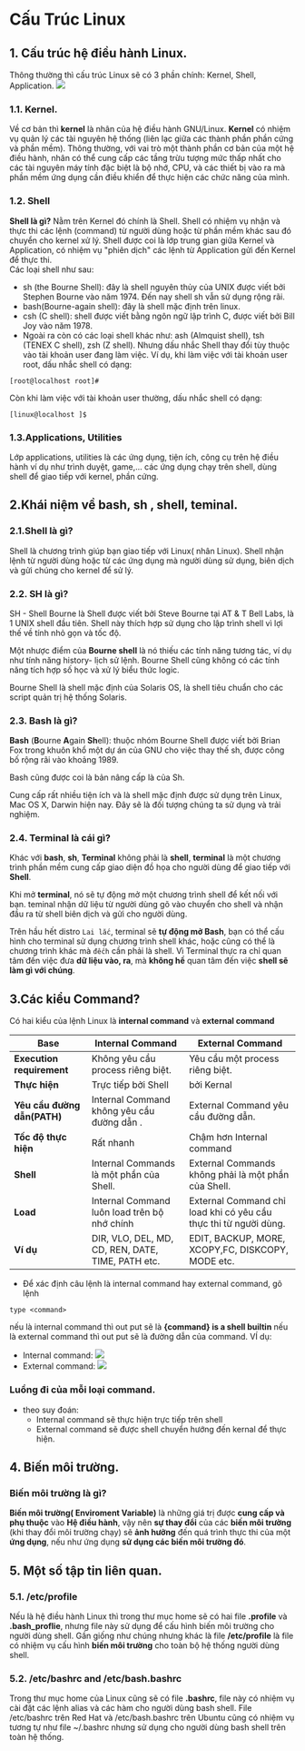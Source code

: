 # Cấu Trúc Linux 
## 1. Cấu trúc hệ điều hành Linux.
Thông thường thì cấu trúc Linux sẽ có 3 phần chính: Kernel, Shell, Application.
![](https://www.elprocus.com/wp-content/uploads/2014/10/Architecture-of-Linux.png)
### 1.1. Kernel.
Về cơ bản thì **kernel** là nhân của hệ điều hành GNU/Linux. **Kernel** có nhiệm vụ quản lý các tài nguyên hệ thống (liên lạc giữa các thành phần phần cứng và phần mềm).
Thông thường, với vai trò một thành phần cơ bản của một hệ điều hành, nhân có thể cung cấp các tầng trừu tượng mức thấp nhất cho các tài nguyên máy tính đặc biệt là bộ nhớ, CPU, và các thiết bị vào ra mà phần mềm ứng dụng cần điều khiển để thực hiện các chức năng của mình.
### 1.2. Shell
**Shell là gì?** Nằm trên Kernel đó chính là Shell. Shell có nhiệm vụ nhận và thực thi các lệnh (command) từ người dùng hoặc từ phần mềm khác sau đó chuyển cho kernel xử lý. Shell được coi là lớp trung gian giữa Kernel và Application, có nhiệm vụ "phiên dịch" các lệnh từ Application gửi đến Kernel để thực thi.  
Các loại shell như sau:  
  

-   sh (the Bourne Shell): đây là shell nguyên thủy của UNIX được viết bởi Stephen Bourne vào năm 1974. Đến nay shell sh vẫn sử dụng rộng rãi.
-   bash(Bourne-again shell): đây là shell mặc định trên linux.
-   csh (C shell): shell được viết bằng ngôn ngữ lập trình C, được viết bởi Bill Joy vào năm 1978.
-   Ngoài ra còn có các loại shell khác như: ash (Almquist shell), tsh (TENEX C shell), zsh (Z shell).
Nhưng dấu nhắc Shell thay đổi tùy thuộc vào tài khoản user đang làm việc. Ví dụ, khi làm việc với tài khoản user root, dấu nhắc shell có dạng:  
```
[root@localhost root]#
```
Còn khi làm việc với tài khoản user thường, dấu nhắc shell có dạng:  
```
[linux@localhost ]$

```
### 1.3.Applications, Utilities
Lớp applications, utilities là các ứng dụng, tiện ích, công cụ trên hệ điều hành ví dụ như trình duyệt, game,... các ứng dụng chạy trên shell, dùng shell để giao tiếp với kernel, phần cứng.

## 2.Khái niệm về bash, sh , shell, teminal.



### 2.1.Shell là gì?
Shell là chương trình giúp bạn giao tiếp với Linux( nhân Linux). Shell nhận lệnh từ người dùng hoặc từ các ứng dụng mà người dùng sử dụng, biên dịch và gửi chúng cho kernel để sử lý.

### 2.2. SH là gì?
SH - Shell Bourne là Shell được viết bởi Steve Bourne tại AT & T Bell Labs, là 1 UNIX shell đầu tiên. Shell này thích hợp sử dụng cho lập trình shell vì lợi thế về tính nhỏ gọn và tốc độ. 

Một nhược điểm của  **Bourne shell**  là nó thiếu các tính năng tương tác, ví dụ như tính năng history- lịch sử lệnh. Bourne Shell cũng không có các tính năng tích hợp số học và xử lý biểu thức logic.

Bourne Shell là shell mặc định của Solaris OS, là shell tiêu chuẩn cho các script quản trị hệ thống Solaris.
### 2.3. Bash là gì?
**Bash** (**B**ourne **A**gain **Sh**ell): thuộc nhóm Bourne Shell được viết bởi Brian Fox trong khuôn khổ một dự án của GNU cho việc thay thế sh, được công bố rộng rãi vào khoảng 1989.

Bash cũng được coi là bản nâng cấp là của Sh.

Cung cấp rất nhiều tiện ích và là shell mặc định được sử dụng trên Linux, Mac OS X, Darwin hiện nay. Đây sẽ là đối tượng chúng ta sử dụng và trải nghiệm.

### 2.4. Terminal là cái gì?

 Khác với **bash**, **sh**, **Terminal** không phải là **shell**, **terminal** là một chương trình phần mềm cung cấp giao diện đồ họa cho người dùng để giao tiếp với **Shell**.

 Khi mở **terminal**, nó sẽ tự động mở một chương trình shell để kết nối với bạn.
teminal nhận dữ liệu từ người dùng gõ vào chuyển cho shell và nhận đầu ra từ shell biên dịch và gửi cho người dùng.

 Trên hầu hết distro `Lai lắc`, terminal sẽ **tự động mở Bash**, bạn có thể cấu hình cho terminal sử dụng chương trình shell khác, hoặc cũng có thể là chương trình khác mà `đếch` cần phải là shell. Vì Terminal thực ra chỉ quan tâm đến việc đưa **dữ liệu vào, ra**, mà **không hề** quan tâm đến việc **shell sẽ làm gì với chúng**.
## 3.Các kiểu Command?
Có hai kiểu của lệnh Linux là **internal command** và **external command**

|**Base**|**Internal Command**|**External Command**|
|-------------|--------------|------------------|
|**Execution requirement**| Không yêu cầu process riêng biệt.| Yêu cầu một process riêng biệt.|
|**Thực hiện**|Trực tiếp bởi Shell | bởi Kernal|
|**Yêu cầu đường dẫn(PATH)**|Internal Command không yêu cầu đường dẫn .|External Command yêu cầu đường dẫn.|
|**Tốc độ thực hiện**|Rất nhanh| Chậm hơn Internal command|
|**Shell**|Internal Commands là một phần của Shell.|External Commands không phải là một phần của Shell.|
|**Load**|Internal Command luôn load trên bộ nhớ chính|External Command chỉ load khi có yêu cầu thực thi từ người dùng.|
|**Ví dụ**|DIR, VLO, DEL, MD, CD, REN, DATE, TIME, PATH etc. |EDIT, BACKUP, MORE, XCOPY,FC, DISKCOPY, MODE etc.|

- Để xác định câu lệnh là internal command hay external command, gõ lệnh 
 ```
 type <command>
```
nếu là internal command thì out put sẽ là **{command} is a shell builtin**
nếu là external command thì out put sẽ là đường dẫn của command.
VÍ dụ:
- Internal command:
![](http://i.imgur.com/4oaG44s.png)
- External command:
![](http://i.imgur.com/fNKii8O.png)
###  Luồng đi của mỗi loại command.
- theo suy đoán:
   - Internal command sẽ thực hiện trực tiếp trên shell
   - External command sẽ được shell chuyển hướng đến kernal để thực hiện.
## 4. Biến môi trường.
### Biến môi trường là gì?
**Biến môi trường( Enviroment Variable)** là  những giá trị được **cung cấp và phụ thuộc** vào **Hệ điều hành**, vậy nên **sự thay đổi** của các **biến môi trường** (khi thay đổi môi trường chạy) sẽ **ảnh hưởng** đến quá trình thực thi của một **ứng dụng**, nếu như ứng dụng **sử dụng các biến môi trường đó**.

## 5. Một số tập tin liên quan.
### 5.1. /etc/profile
Nếu là hệ điều hành Linux thì trong thư mục home sẽ có hai file **.profile** và **.bash_proflie**, nhưng file này sử dụng để cấu hình biến môi trường cho người dùng shell.
Gần giống như chúng nhưng khác là file **/etc/profile** là file có nhiệm vụ cấu hình **biến môi trường** cho toàn bộ hệ thống người dùng shell.
### 5.2. /etc/bashrc and /etc/bash.bashrc
Trong thư mục home của Linux cũng sẽ có file **.bashrc**, file này có nhiệm vụ cài đặt các lệnh alias và các hàm cho người dùng bash shell.
File /etc/bashrc trên Red Hat và /etc/bash.bashrc trên Ubuntu cũng có nhiệm vụ tương tự như file ~/.bashrc nhưng sử dụng cho người dùng bash shell trên toàn hệ thống.

















 
